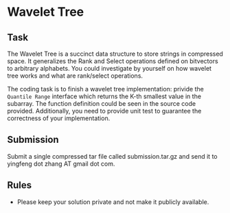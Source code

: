 # Wavelet Tree

## Task

The Wavelet Tree is a succinct data structure to store strings in compressed space. It generalizes the Rank and Select operations defined on bitvectors to arbitrary alphabets. You could investigate by yourself on how wavelet tree works and what are rank/select operations. 

The coding task is to finish a wavelet tree implementation: privide the `Quantile Range` interface which returns the K-th smallest value in the subarray. The function definition could be seen in the source code provided. Additionally, you need to provide unit test to guarantee the correctness of your implementation. 


## Submission

Submit a single compressed tar file called submission.tar.gz and send it to yingfeng dot zhang AT gmail dot com.

## Rules

- Please keep your solution private and not make it publicly available.
